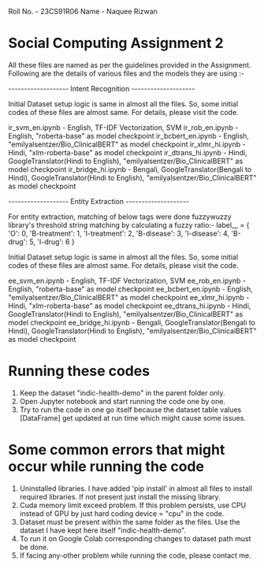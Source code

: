 Roll No. - 23CS91R06
Name - Naquee Rizwan

# Social Computing Assignment 2

All these files are named as per the guidelines provided in the Assignment.
Following are the details of various files and the models they are using :-

------------------- Intent Recognition --------------------

Initial Dataset setup logic is same in almost all the files.
So, some initial codes of these files are almost same. For details, please visit the code.

ir_svm_en.ipynb - English, TF-IDF Vectorization, SVM
ir_rob_en.ipynb - English, "roberta-base" as model checkpoint
ir_bcbert_en.ipynb - English, "emilyalsentzer/Bio_ClinicalBERT" as model checkpoint
ir_xlmr_hi.ipynb - Hindi, "xlm-roberta-base" as model checkpoint
ir_dtrans_hi.ipynb - Hindi, GoogleTranslator(Hindi to English), "emilyalsentzer/Bio_ClinicalBERT" as model checkpoint
ir_bridge_hi.ipynb - Bengali, GoogleTranslator(Bengali to Hindi), GoogleTranslator(Hindi to English), "emilyalsentzer/Bio_ClinicalBERT" as model checkpoint

------------------- Entity Extraction --------------------

For entity extraction, matching of below tags were done fuzzywuzzy library's threshold string matching by calculating a fuzzy ratio:-
label__ = {
    'O': 0,
    'B-treatment': 1,
    'I-treatment': 2,
    'B-disease': 3,
    'I-disease': 4,
    'B-drug': 5,
    'I-drug': 6
}

Initial Dataset setup logic is same in almost all the files.
So, some initial codes of these files are almost same. For details, please visit the code.

ee_svm_en.ipynb - English, TF-IDF Vectorization, SVM
ee_rob_en.ipynb - English, "roberta-base" as model checkpoint
ee_bcbert_en.ipynb - English, "emilyalsentzer/Bio_ClinicalBERT" as model checkpoint
ee_xlmr_hi.ipynb - Hindi, "xlm-roberta-base" as model checkpoint
ee_dtrans_hi.ipynb - Hindi, GoogleTranslator(Hindi to English), "emilyalsentzer/Bio_ClinicalBERT" as model checkpoint
ee_bridge_hi.ipynb - Bengali, GoogleTranslator(Bengali to Hindi), GoogleTranslator(Hindi to English), "emilyalsentzer/Bio_ClinicalBERT" as model checkpoint

# Running these codes

1. Keep the dataset "indic-health-demo" in the parent folder only.
2. Open Jupyter notebook and start running the code one by one.
3. Try to run the code in one go itself because the dataset table values [DataFrame] get updated at run time which might cause some issues.

# Some common errors that might occur while running the code

1. Uninstalled libraries. I have added 'pip install' in almost all files to install required libraries. If not present just install the missing library.
2. Cuda memory limit exceed problem. If this problem persists, use CPU instead of GPU by just hard coding device = "cpu" in the code.
3. Dataset must be present within the same folder as the files. Use the dataset I have kept here itself "indic-health-demo".
4. To run it on Google Colab corresponding changes to dataset path must be done.
5. If facing any-other problem while running the code, please contact me.
